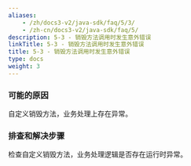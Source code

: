 ```yaml
---
aliases:
    - /zh/docs3-v2/java-sdk/faq/5/3/
    - /zh-cn/docs3-v2/java-sdk/faq/5/
description: 5-3 - 销毁方法调用时发生意外错误
linkTitle: 5-3 - 销毁方法调用时发生意外错误
title: 5-3 - 销毁方法调用时发生意外错误
type: docs
weight: 3
---
```






### 可能的原因

自定义销毁方法，业务处理上存在异常。

### 排查和解决步骤

检查自定义销毁方法，业务处理逻辑是否存在运行时异常。